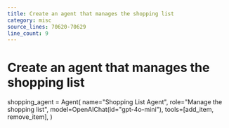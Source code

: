 ```yaml
---
title: Create an agent that manages the shopping list
category: misc
source_lines: 70620-70629
line_count: 9
---
```


# Create an agent that manages the shopping list
shopping_agent = Agent(
    name="Shopping List Agent",
    role="Manage the shopping list",
    model=OpenAIChat(id="gpt-4o-mini"),
    tools=[add_item, remove_item],
)


